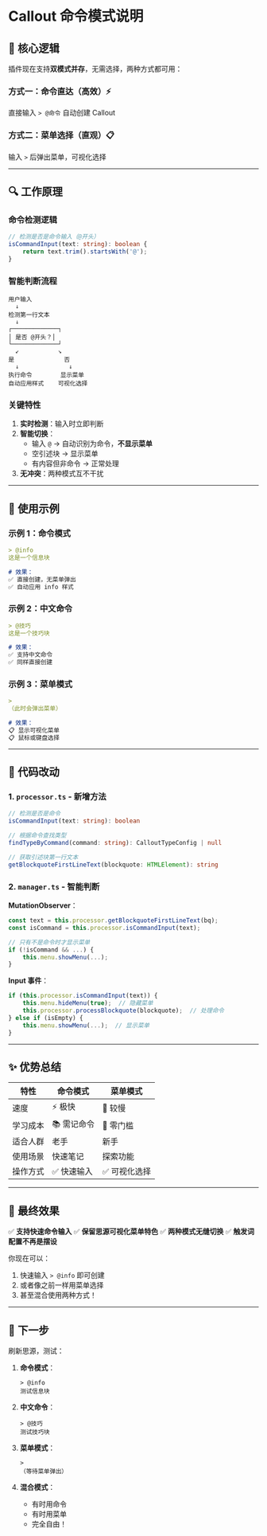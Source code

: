 # Callout 命令模式说明

## 🎯 核心逻辑

插件现在支持**双模式并存**，无需选择，两种方式都可用：

### 方式一：命令直达（高效）⚡
直接输入 `> @命令` 自动创建 Callout

### 方式二：菜单选择（直观）📋
输入 `>` 后弹出菜单，可视化选择

---

## 🔍 工作原理

### 命令检测逻辑

```typescript
// 检测是否是命令输入（@开头）
isCommandInput(text: string): boolean {
    return text.trim().startsWith('@');
}
```

### 智能判断流程

```
用户输入
  ↓
检测第一行文本
  ↓
┌─────────────┐
│ 是否 @开头？│
└─────────────┘
  ↙           ↘
是              否
  ↓              ↓
执行命令        显示菜单
自动应用样式    可视化选择
```

### 关键特性

1. **实时检测**：输入时立即判断
2. **智能切换**：
   - 输入 `@` → 自动识别为命令，**不显示菜单**
   - 空引述块 → 显示菜单
   - 有内容但非命令 → 正常处理
3. **无冲突**：两种模式互不干扰

---

## 📝 使用示例

### 示例 1：命令模式

```markdown
> @info
这是一个信息块

# 效果：
✅ 直接创建，无菜单弹出
✅ 自动应用 info 样式
```

### 示例 2：中文命令

```markdown
> @技巧
这是一个技巧块

# 效果：
✅ 支持中文命令
✅ 同样直接创建
```

### 示例 3：菜单模式

```markdown
>
（此时会弹出菜单）

# 效果：
📋 显示可视化菜单
📋 鼠标或键盘选择
```

---

## 🔧 代码改动

### 1. `processor.ts` - 新增方法

```typescript
// 检测是否是命令
isCommandInput(text: string): boolean

// 根据命令查找类型
findTypeByCommand(command: string): CalloutTypeConfig | null

// 获取引述块第一行文本
getBlockquoteFirstLineText(blockquote: HTMLElement): string
```

### 2. `manager.ts` - 智能判断

**MutationObserver**：
```typescript
const text = this.processor.getBlockquoteFirstLineText(bq);
const isCommand = this.processor.isCommandInput(text);

// 只有不是命令时才显示菜单
if (!isCommand && ...) {
    this.menu.showMenu(...);
}
```

**Input 事件**：
```typescript
if (this.processor.isCommandInput(text)) {
    this.menu.hideMenu(true);  // 隐藏菜单
    this.processor.processBlockquote(blockquote);  // 处理命令
} else if (isEmpty) {
    this.menu.showMenu(...);  // 显示菜单
}
```

---

## ✨ 优势总结

| 特性 | 命令模式 | 菜单模式 |
|------|---------|---------|
| 速度 | ⚡ 极快 | 🐢 较慢 |
| 学习成本 | 📚 需记命令 | 👶 零门槛 |
| 适合人群 | 老手 | 新手 |
| 使用场景 | 快速笔记 | 探索功能 |
| 操作方式 | ✅ 快速输入 | ✅ 可视化选择 |

---

## 🎉 最终效果

✅ **支持快速命令输入**
✅ **保留思源可视化菜单特色**
✅ **两种模式无缝切换**
✅ **触发词配置不再是摆设**

你现在可以：
1. 快速输入 `> @info` 即可创建
2. 或者像之前一样用菜单选择
3. 甚至混合使用两种方式！

---

## 🚀 下一步

刷新思源，测试：

1. **命令模式**：
   ```
   > @info
   测试信息块
   ```

2. **中文命令**：
   ```
   > @技巧
   测试技巧块
   ```

3. **菜单模式**：
   ```
   >
   （等待菜单弹出）
   ```

4. **混合模式**：
   - 有时用命令
   - 有时用菜单
   - 完全自由！




